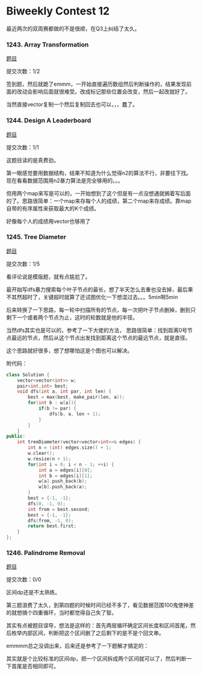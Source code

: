 # Biweekly Contest 12

最近两次的双周赛都做的不是很顺，在Q3上纠结了太久。

### 1243. Array Transformation 

[题目](  https://leetcode.com/contest/biweekly-contest-12/problems/array-transformation/ )

提交次数：1/2

签到题，然后就跪了emmm，一开始直接遍历数组然后判断操作的，结果发现前面的改动会影响后面就很难受。改成标记那些位置会改变，然后一起改就好了。

当然直接vector复制一个然后复制回去也可以，，，蠢了。

### 1244. Design A Leaderboard  

[题目](  https://leetcode.com/contest/biweekly-contest-12/problems/design-a-leaderboard/  )

提交次数：1/1

这题目读的是真费劲。

第一眼感觉要用数据结构，结果不知道为什么觉得n2的算法不行，非要往下找。现在看看数据范围用n2暴力算法是完全够用的。。。

但用两个map来写是可以的，一开始想到了这个但是有一点没想通就搁着写后面的了。思路很简单：一个map来存每个人的成绩，第二个map来存成绩。靠map自带的有序属性来获取最大的K个成绩。

好像每个人的成绩用vector也够用了

### 1245. Tree Diameter  

[题目]( https://leetcode.com/contest/biweekly-contest-12/problems/tree-diameter/  )

提交次数：1/5

看评论说是模版题，就有点尴尬了。

最开始写dfs暴力搜索每个叶子节点的最长，想了半天怎么去重也没去掉，最后果不其然超时了，关键超时就算了还试图优化一下想混过去。。。5min啊5min

后来转换了一下思路，每一轮中扫描所有的节点，每一次把叶子节点删掉，删到只剩下一个或者两个节点为止，这时的轮数就是他的半径。



当然dfs其实也是可以的，参考了一下大佬的方法， 思路很简单：找到距离0号节点最远的节点，然后从这个节点出发找到距离这个节点的最远节点，就是直径。

这个思路就好很多，想了想哪怕这是个图也可以解决。

附代码：

```c++
class Solution {
    vector<vector<int>> w;
    pair<int,int> best;
    void dfs(int a, int par, int len) {
        best = max(best, make_pair(len, a));
        for(int b : w[a]){ 
            if(b != par) {
                dfs(b, a, len + 1);
            }
        }
    }
public:
    int treeDiameter(vector<vector<int>>& edges) {
        int n = (int) edges.size() + 1;
        w.clear();
        w.resize(n + 1);
        for(int i = 0; i < n - 1; ++i) {
            int a = edges[i][0];
            int b = edges[i][1];
            w[a].push_back(b);
            w[b].push_back(a);
        }
        best = {-1, -1};
        dfs(0, -1, 0);
        int from = best.second;
        best = {-1, -1};
        dfs(from, -1, 0);
        return best.first;
    }
};
```



### 1246. Palindrome Removal 

[题目]( https://leetcode.com/contest/biweekly-contest-12/problems/palindrome-removal/  )

提交次数：0/0

区间dp还是不太熟练。

第三题浪费了太久，到第四题的时候时间已经不多了，看见数据范围100鬼使神差的就想搞个四重循环，当时都觉得自己失了智。

其实有点被题目误导，想法是这样的：首先两层循环确定区间长度和区间首尾，然后枚举内部区间，判断把这个区间删了之后剩下的是不是个回文串。

emmmm总之没调出来，后来还是参考了一下题解才搞定的：

其实就是个比较标准的区间dp，把一个区间拆成两个区间就可以了，然后判断一下首尾是否相同即可。

